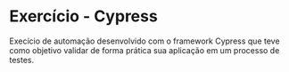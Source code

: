 # Exercício - Cypress
Execício de automação desenvolvido com o framework Cypress que teve como objetivo validar de forma prática sua aplicação em um processo de testes.


